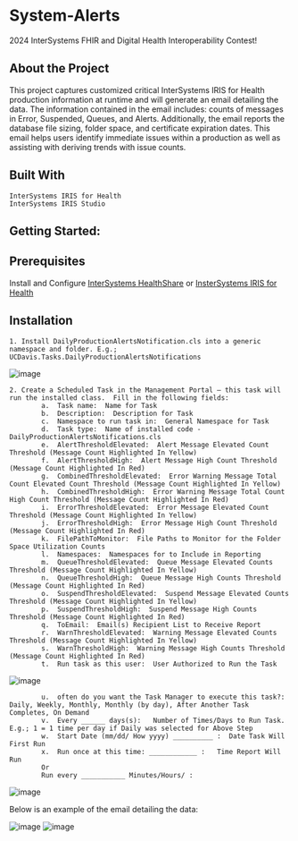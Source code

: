 # System-Alerts
2024 InterSystems FHIR and Digital Health Interoperability Contest!

## About the Project
This project captures customized critical InterSystems IRIS for Health production information at runtime and will generate an email detailing the data.  The information contained in the email includes:  counts of messages in Error, Suspended, Queues, and Alerts.  Additionally, the email reports the database file sizing, folder space, and certificate expiration dates.   This email helps users identify immediate issues within a production as well as assisting with deriving trends with issue counts.

## Built With
    InterSystems IRIS for Health
    InterSystems IRIS Studio

## Getting Started:

## Prerequisites
  Install and Configure [InterSystems HealthShare](https://www.intersystems.com/interoperability-platform/) or [InsterSystems IRIS for Health](https://www.intersystems.com/data-platform/)
  
## Installation
    1. Install DailyProductionAlertsNotification.cls into a generic namespace and folder. E.g.; UCDavis.Tasks.DailyProductionAlertsNotifications
        
![image](https://github.com/SysIntergrationTechTeam/System-Alerts/assets/110857238/9c5c155c-9b0e-4fda-b496-910432316692)

    2. Create a Scheduled Task in the Management Portal – this task will run the installed class.  Fill in the following fields:
            a.	Task name:  Name for Task
            b.	Description:  Description for Task
            c.	Namespace to run task in:  General Namespace for Task
            d.	Task type:  Name of installed code - DailyProductionAlertsNotifications.cls
            e.	AlertThresholdElevated:  Alert Message Elevated Count Threshold (Message Count Highlighted In Yellow)
            f.	AlertThresholdHigh:  Alert Message High Count Threshold (Message Count Highlighted In Red)
            g.	CombinedThresholdElevated:  Error Warning Message Total Count Elevated Count Threshold (Message Count Highlighted In Yellow)
            h.	CombinedThresholdHigh:  Error Warning Message Total Count High Count Threshold (Message Count Highlighted In Red)
            i.	ErrorThresholdElevated:  Error Message Elevated Count Threshold (Message Count Highlighted In Yellow)
            j.	ErrorThresholdHigh:  Error Message High Count Threshold (Message Count Highlighted In Red)
            k.	FilePathToMonitor:  File Paths to Monitor for the Folder Space Utilization Counts
            l.	Namespaces:  Namespaces for to Include in Reporting
            m.	QueueThresholdElevated:  Queue Message Elevated Counts Threshold (Message Count Highlighted In Yellow)
            n.	QueueThresholdHigh:  Queue Message High Counts Threshold (Message Count Highlighted In Red)
            o.	SuspendThresholdElevated:  Suspend Message Elevated Counts Threshold (Message Count Highlighted In Yellow)
            p.	SuspendThresholdHigh:  Suspend Message High Counts Threshold (Message Count Highlighted In Red)
            q.	ToEmail:  Email(s) Recipient List to Receive Report
            r.	WarnThresholdElevated:  Warning Message Elevated Counts Threshold (Message Count Highlighted In Yellow)
            s.	WarnThresholdHigh:  Warning Message High Counts Threshold (Message Count Highlighted In Red)
            t.	Run task as this user:  User Authorized to Run the Task

![image](https://github.com/SysIntergrationTechTeam/System-Alerts/assets/110857238/6d32c0c5-f82e-4ec4-9bb7-701146b43c5e)

            u.	often do you want the Task Manager to execute this task?:   Daily, Weekly, Monthly, Monthly (by day), After Another Task Completes, On Demand
            v.	Every ______ days(s):   Number of Times/Days to Run Task.  E.g.; 1 = 1 time per day if Daily was selected for Above Step
            w.	Start Date (mm/dd/ How yyyy) __________ :  Date Task Will First Run
            x.	Run once at this time: ____________ :   Time Report Will Run
            Or
            Run every ___________ Minutes/Hours/ :  

![image](https://github.com/SysIntergrationTechTeam/System-Alerts/assets/110857238/166ffbe5-6a4c-46a6-8640-1d171a83b6cf)

Below is an example of the email detailing the data:

![image](https://github.com/SysIntergrationTechTeam/System-Alerts/assets/110857238/b4a891ec-4bf2-4163-bb64-bdfe82173eb4)
![image](https://github.com/SysIntergrationTechTeam/System-Alerts/assets/110857238/38d623a0-39dd-429b-9855-a5b5e9340076)


